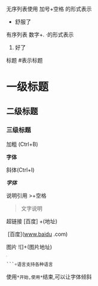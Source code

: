 无序列表使用 加号+空格 的形式表示

+ 舒服了

有序列表 数字+.  ·的形式表示

1. 好了

标题 #表示标题

 # 一级标题

## 二级标题

### 三级标题

加粗 (Ctrl+B)

   **字体**

斜体(Ctrl+I)

   ***字体***

说明引用  >+空格

> 文字说明

超链接 [百度] +(地址)

​     [百度](www.baidu .com)

图片 ![]+(图片地址)

   <img src="F:\浏览器下载\1.jpg" style="zoom: 15%;" />

``` python
​```+语言支持各种语言
```

使用`*开始,使用*`结束,可以让字体倾斜























